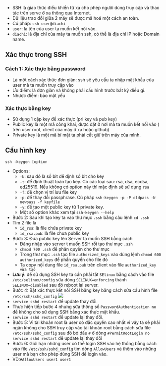 - SSH là giao thức điều khiển từ xa cho phép người dùng truy cập và thao tác trên serve ở xa thông qua Internet.
- Dữ liệu trao đổi giữa 2 máy sẽ được mã hoá một cách an toàn.
- Cú pháp: `ssh user@diachi`
 - `user`: là tên của user ta muốn kết nối vào.
 - `diachi`: là địa chỉ của máy ta muốn ssh, có thể là địa chỉ IP hoặc Domain name.
## Xác thực trong SSH
### Cách 1: Xác thực bằng password
- Là một cách xác thức đơn giản: ssh sẽ yêu cầu ta nhập mật khẩu của user mà ta muốn truy cập vào
 - Ưu điểm: là đơn giản và không phải cấu hình trước bất kỳ điều gì.
 - Nhược điểm: bảo mật yếu
### Xác thực bằng key
- Sử dụng 1 cặp key để xác thực (pri key và pub key)
- Public key là một mã công khai, được đặt ở nơi mà ta muốn kết nối vào ( trên user root, client của máy ở xa hoặc github)
- Private key là một mã bí mật ta phải cất giữ trên máy của mình.
## Cấu hình key
```
ssh -keygen [option
```
- Options:
  - `-b`: sau đó là số bit để định số bit cho key
  - `-t`: để định thuật toán tạo key. Có các loại sau: rsa, dsa, ecdsa, ed25519. Nếu không có option này thì mặc định sẽ sử dụng `rsa`
  - `-f`: để chọn vị trí lưu file key
  - `-p`: để thay đổi passphrase. Cú pháp `ssh-keygen -p -P oldpass -N newpass -f keyfile`
  - `-y`: để tạo một public key từ 1 private key.
  - Một số option khác xem tại `ssh-keygen --help`
- Bước 2: Sau khi tạo key ta vao thư mục `.ssh` bằng câu lệnh `cd .ssh`
- Tìm 2 file là 
  - `id_rsa`: là file chứa private key
  - `id_rsa.pub`: là file chưa public key 
- Bước 3: Đưa public key lên Server ta muốn SSH bằng cách 
  - Đăng nhập vào server t muốn SSH rồi tạo thư mục `.ssh` 
  - `chmod 700 .ssh` để phân quyền cho thư mục
  - Trong thư mục `.ssh` tạo file `authorized_keys` vào dùng lệnh `chmod 600 authorized_keys` để phần quyền cho file đó
  - Ta copy nội dung file `id_rsa.pub` trên client vào file `authorized_key vừa tạo`
- **Lưu ý**: để sử dụng SSH key ta cần phải tắt `SElinux` bằng cách vào file `/etc/selinux/config` sửa dòng `SELINUX=enforcing` thành `SELINUX=disabled` sau đó reboot lại server.  
- Bước 4: Bật xác thực kết nối SSH bằng key bằng cách sửa cấu hình file `/etc/ssh/sshd_config`
![](https://imgur.com/lqJaH77.png)
- `service sshd restart` để update thay đổi.
- Thực hiện tiếp bước 4 nhưng sửa thông số `PasswordAuthentication no` để không cho sử dụng SSH bằng xác thực mật khẩu. 
- `service sshd restart` để update lại thay đổi.
- Bước 5: Vì tài khoản root là user có đặc quyền cao nhất vì vậy ta sẽ phải ngăn không cho SSH truy cập vào tài khoản root bằng cách sửa file `/etc/ssh/sshd_config` sau đó bỏ dấu `#` ở dòng `#PermitRootLogin no`
`service sshd restart` để update lại thay đổi
- Bước 6: Giới hạn những user có thể login SSH vào hệ thống bằng cách vào file `/etc/ssh/sshd_config` tìm dòng `AllowUsers` và thêm vào những user mà bạn cho phép dùng SSH để login vào.
- VD:`#AllowUsers user1 user1`

 